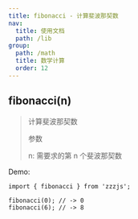 ```yaml
---
title: fibonacci - 计算斐波那契数
nav:
  title: 使用文档
  path: /lib
group:
  path: /math
  title: 数学计算
  order: 12
---
```


## fibonacci(n)

> 计算斐波那契数
>
> 参数
>
> n: 需要求的第 n 个斐波那契数

Demo:

```tsx | pure
import { fibonacci } from 'zzzjs';

fibonacci(0); // -> 0
fibonacci(6); // -> 8
```
